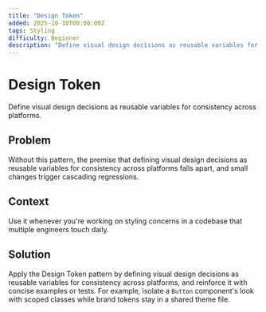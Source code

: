 ```yaml
---
title: "Design Token"
added: 2025-10-10T00:00:00Z
tags: Styling
difficulty: Beginner
description: "Define visual design decisions as reusable variables for consistency across platforms."
---
```

# Design Token

Define visual design decisions as reusable variables for consistency across platforms.

## Problem

Without this pattern, the premise that defining visual design decisions as reusable variables for consistency across platforms falls apart, and small changes trigger cascading regressions.

## Context

Use it whenever you're working on styling concerns in a codebase that multiple engineers touch daily.

## Solution

Apply the Design Token pattern by defining visual design decisions as reusable variables for consistency across platforms, and reinforce it with concise examples or tests. For example, isolate a `Button` component's look with scoped classes while brand tokens stay in a shared theme file.

